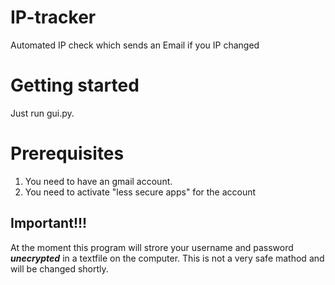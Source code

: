 # IP-tracker
Automated IP check which sends an Email if you IP changed

# Getting started
Just run gui.py.

# Prerequisites
1. You need to have an gmail account.
2. You need to activate "less secure apps" for the account

## Important!!!
At the moment this program will strore your username and password ***unecrypted*** in a textfile on the computer. This is not a very safe mathod and will be changed shortly.
